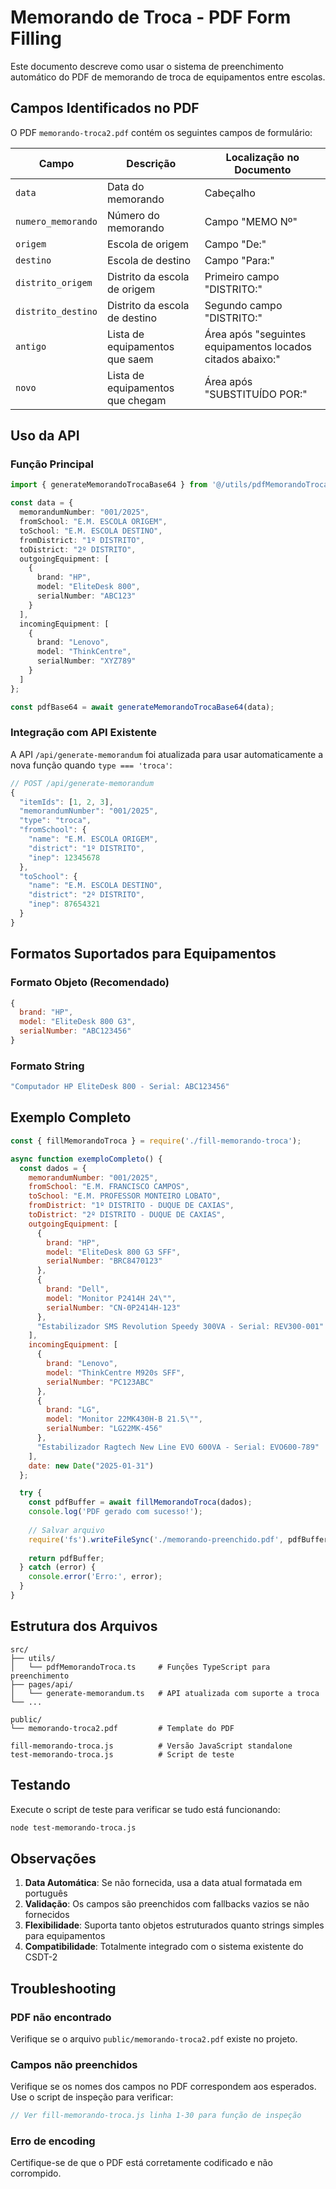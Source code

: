 # Memorando de Troca - PDF Form Filling

Este documento descreve como usar o sistema de preenchimento automático do PDF de memorando de troca de equipamentos entre escolas.

## Campos Identificados no PDF

O PDF `memorando-troca2.pdf` contém os seguintes campos de formulário:

| Campo | Descrição | Localização no Documento |
|-------|-----------|-------------------------|
| `data` | Data do memorando | Cabeçalho |
| `numero_memorando` | Número do memorando | Campo "MEMO Nº" |
| `origem` | Escola de origem | Campo "De:" |
| `destino` | Escola de destino | Campo "Para:" |
| `distrito_origem` | Distrito da escola de origem | Primeiro campo "DISTRITO:" |
| `distrito_destino` | Distrito da escola de destino | Segundo campo "DISTRITO:" |
| `antigo` | Lista de equipamentos que saem | Área após "seguintes equipamentos locados citados abaixo:" |
| `novo` | Lista de equipamentos que chegam | Área após "SUBSTITUÍDO POR:" |

## Uso da API

### Função Principal

```typescript
import { generateMemorandoTrocaBase64 } from '@/utils/pdfMemorandoTroca';

const data = {
  memorandumNumber: "001/2025",
  fromSchool: "E.M. ESCOLA ORIGEM",
  toSchool: "E.M. ESCOLA DESTINO",
  fromDistrict: "1º DISTRITO",
  toDistrict: "2º DISTRITO",
  outgoingEquipment: [
    {
      brand: "HP",
      model: "EliteDesk 800",
      serialNumber: "ABC123"
    }
  ],
  incomingEquipment: [
    {
      brand: "Lenovo", 
      model: "ThinkCentre",
      serialNumber: "XYZ789"
    }
  ]
};

const pdfBase64 = await generateMemorandoTrocaBase64(data);
```

### Integração com API Existente

A API `/api/generate-memorandum` foi atualizada para usar automaticamente a nova função quando `type === 'troca'`:

```javascript
// POST /api/generate-memorandum
{
  "itemIds": [1, 2, 3],
  "memorandumNumber": "001/2025",
  "type": "troca",
  "fromSchool": {
    "name": "E.M. ESCOLA ORIGEM",
    "district": "1º DISTRITO",
    "inep": 12345678
  },
  "toSchool": {
    "name": "E.M. ESCOLA DESTINO", 
    "district": "2º DISTRITO",
    "inep": 87654321
  }
}
```

## Formatos Suportados para Equipamentos

### Formato Objeto (Recomendado)
```javascript
{
  brand: "HP",
  model: "EliteDesk 800 G3",
  serialNumber: "ABC123456"
}
```

### Formato String
```javascript
"Computador HP EliteDesk 800 - Serial: ABC123456"
```

## Exemplo Completo

```javascript
const { fillMemorandoTroca } = require('./fill-memorando-troca');

async function exemploCompleto() {
  const dados = {
    memorandumNumber: "001/2025",
    fromSchool: "E.M. FRANCISCO CAMPOS",
    toSchool: "E.M. PROFESSOR MONTEIRO LOBATO",
    fromDistrict: "1º DISTRITO - DUQUE DE CAXIAS",
    toDistrict: "2º DISTRITO - DUQUE DE CAXIAS",
    outgoingEquipment: [
      {
        brand: "HP",
        model: "EliteDesk 800 G3 SFF",
        serialNumber: "BRC8470123"
      },
      {
        brand: "Dell", 
        model: "Monitor P2414H 24\"",
        serialNumber: "CN-0P2414H-123"
      },
      "Estabilizador SMS Revolution Speedy 300VA - Serial: REV300-001"
    ],
    incomingEquipment: [
      {
        brand: "Lenovo",
        model: "ThinkCentre M920s SFF", 
        serialNumber: "PC123ABC"
      },
      {
        brand: "LG",
        model: "Monitor 22MK430H-B 21.5\"",
        serialNumber: "LG22MK-456"
      },
      "Estabilizador Ragtech New Line EVO 600VA - Serial: EVO600-789"
    ],
    date: new Date("2025-01-31")
  };

  try {
    const pdfBuffer = await fillMemorandoTroca(dados);
    console.log('PDF gerado com sucesso!');
    
    // Salvar arquivo
    require('fs').writeFileSync('./memorando-preenchido.pdf', pdfBuffer);
    
    return pdfBuffer;
  } catch (error) {
    console.error('Erro:', error);
  }
}
```

## Estrutura dos Arquivos

```
src/
├── utils/
│   └── pdfMemorandoTroca.ts     # Funções TypeScript para preenchimento
├── pages/api/
│   └── generate-memorandum.ts   # API atualizada com suporte a troca
└── ...

public/
└── memorando-troca2.pdf         # Template do PDF

fill-memorando-troca.js          # Versão JavaScript standalone
test-memorando-troca.js          # Script de teste
```

## Testando

Execute o script de teste para verificar se tudo está funcionando:

```bash
node test-memorando-troca.js
```

## Observações

1. **Data Automática**: Se não fornecida, usa a data atual formatada em português
2. **Validação**: Os campos são preenchidos com fallbacks vazios se não fornecidos
3. **Flexibilidade**: Suporta tanto objetos estruturados quanto strings simples para equipamentos
4. **Compatibilidade**: Totalmente integrado com o sistema existente do CSDT-2

## Troubleshooting

### PDF não encontrado
Verifique se o arquivo `public/memorando-troca2.pdf` existe no projeto.

### Campos não preenchidos
Verifique se os nomes dos campos no PDF correspondem aos esperados. Use o script de inspeção para verificar:

```javascript
// Ver fill-memorando-troca.js linha 1-30 para função de inspeção
```

### Erro de encoding
Certifique-se de que o PDF está corretamente codificado e não corrompido.